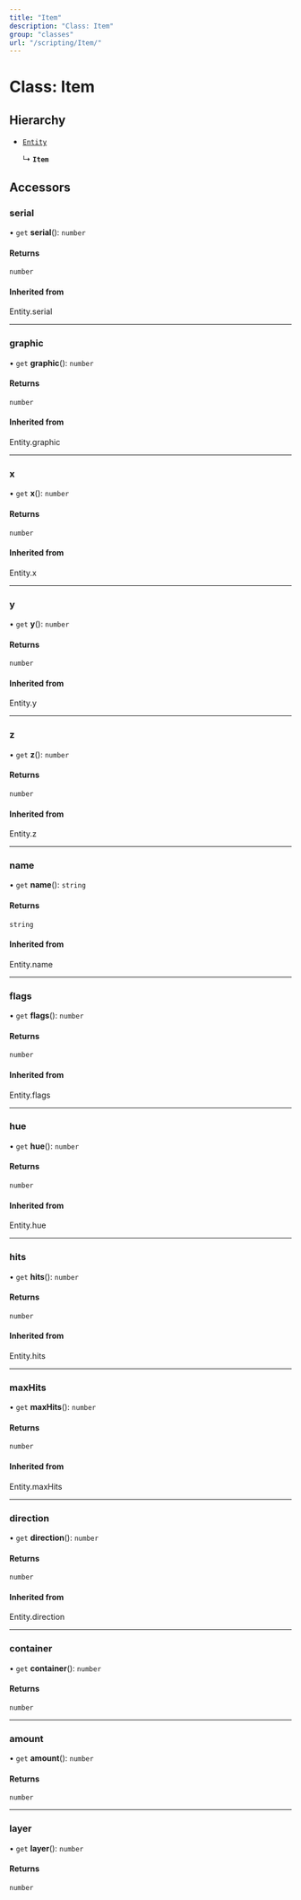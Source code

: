 ```yaml
---
title: "Item"
description: "Class: Item"
group: "classes"
url: "/scripting/Item/"
---
```


# Class: Item

## Hierarchy

- [`Entity`](../Entity)

  ↳ **`Item`**

## Accessors

### serial

• `get` **serial**(): `number`

#### Returns

`number`

#### Inherited from

Entity.serial

___

### graphic

• `get` **graphic**(): `number`

#### Returns

`number`

#### Inherited from

Entity.graphic

___

### x

• `get` **x**(): `number`

#### Returns

`number`

#### Inherited from

Entity.x

___

### y

• `get` **y**(): `number`

#### Returns

`number`

#### Inherited from

Entity.y

___

### z

• `get` **z**(): `number`

#### Returns

`number`

#### Inherited from

Entity.z

___

### name

• `get` **name**(): `string`

#### Returns

`string`

#### Inherited from

Entity.name

___

### flags

• `get` **flags**(): `number`

#### Returns

`number`

#### Inherited from

Entity.flags

___

### hue

• `get` **hue**(): `number`

#### Returns

`number`

#### Inherited from

Entity.hue

___

### hits

• `get` **hits**(): `number`

#### Returns

`number`

#### Inherited from

Entity.hits

___

### maxHits

• `get` **maxHits**(): `number`

#### Returns

`number`

#### Inherited from

Entity.maxHits

___

### direction

• `get` **direction**(): `number`

#### Returns

`number`

#### Inherited from

Entity.direction

___

### container

• `get` **container**(): `number`

#### Returns

`number`

___

### amount

• `get` **amount**(): `number`

#### Returns

`number`

___

### layer

• `get` **layer**(): `number`

#### Returns

`number`
